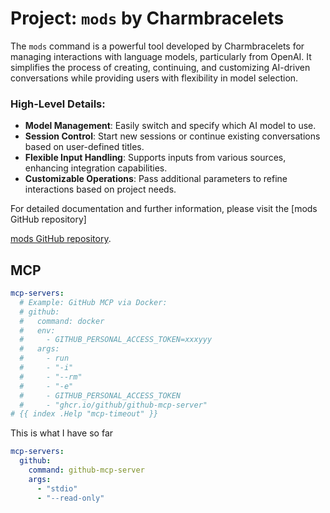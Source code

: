 # Project: `mods` by Charmbracelets

The `mods` command is a powerful tool developed by Charmbracelets for managing interactions with language models, particularly from OpenAI. It simplifies the process of creating, continuing, and customizing AI-driven conversations while providing users with flexibility in model selection.

### High-Level Details:

- **Model Management**: Easily switch and specify which AI model to use.
- **Session Control**: Start new sessions or continue existing conversations based on user-defined titles.
- **Flexible Input Handling**: Supports inputs from various sources, enhancing integration capabilities.
- **Customizable Operations**: Pass additional parameters to refine interactions based on project needs.

For detailed documentation and further information, please visit the [mods GitHub repository]

[mods GitHub repository](https://github.com/charmbracelet/mods).

## MCP

```yaml
mcp-servers:
  # Example: GitHub MCP via Docker:
  # github:
  #   command: docker
  #   env:
  #     - GITHUB_PERSONAL_ACCESS_TOKEN=xxxyyy
  #   args:
  #     - run
  #     - "-i"
  #     - "--rm"
  #     - "-e"
  #     - GITHUB_PERSONAL_ACCESS_TOKEN
  #     - "ghcr.io/github/github-mcp-server"
# {{ index .Help "mcp-timeout" }}
```

This is what I have so far

```yaml
mcp-servers:
  github:
    command: github-mcp-server
    args:
      - "stdio"
      - "--read-only"
```
